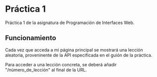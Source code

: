 # Práctica 1

Práctica 1 de la asignatura de Programación de Interfaces Web.

## Funcionamiento

Cada vez que acceda a mi página principal se mostrará una lección aleatoria, proveninente de la API especificada en el guión de la práctica.

Para acceder a una lección concreta, se deberá añadir "/número_de_lección" al final de la URL.


